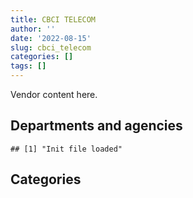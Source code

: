 ```yaml
---
title: CBCI TELECOM
author: ''
date: '2022-08-15'
slug: cbci_telecom
categories: []
tags: []
---
```


<script src="/rmarkdown-libs/htmlwidgets/htmlwidgets.js"></script>
<link href="/rmarkdown-libs/datatables-css/datatables-crosstalk.css" rel="stylesheet" />
<script src="/rmarkdown-libs/datatables-binding/datatables.js"></script>
<script src="/rmarkdown-libs/jquery/jquery-3.6.0.min.js"></script>
<link href="/rmarkdown-libs/dt-core-bootstrap/css/dataTables.bootstrap.min.css" rel="stylesheet" />
<link href="/rmarkdown-libs/dt-core-bootstrap/css/dataTables.bootstrap.extra.css" rel="stylesheet" />
<script src="/rmarkdown-libs/dt-core-bootstrap/js/jquery.dataTables.min.js"></script>
<script src="/rmarkdown-libs/dt-core-bootstrap/js/dataTables.bootstrap.min.js"></script>
<link href="/rmarkdown-libs/crosstalk/css/crosstalk.min.css" rel="stylesheet" />
<script src="/rmarkdown-libs/crosstalk/js/crosstalk.min.js"></script>
<script src="/rmarkdown-libs/htmlwidgets/htmlwidgets.js"></script>
<link href="/rmarkdown-libs/datatables-css/datatables-crosstalk.css" rel="stylesheet" />
<script src="/rmarkdown-libs/datatables-binding/datatables.js"></script>
<script src="/rmarkdown-libs/jquery/jquery-3.6.0.min.js"></script>
<link href="/rmarkdown-libs/dt-core-bootstrap/css/dataTables.bootstrap.min.css" rel="stylesheet" />
<link href="/rmarkdown-libs/dt-core-bootstrap/css/dataTables.bootstrap.extra.css" rel="stylesheet" />
<script src="/rmarkdown-libs/dt-core-bootstrap/js/jquery.dataTables.min.js"></script>
<script src="/rmarkdown-libs/dt-core-bootstrap/js/dataTables.bootstrap.min.js"></script>
<link href="/rmarkdown-libs/crosstalk/css/crosstalk.min.css" rel="stylesheet" />
<script src="/rmarkdown-libs/crosstalk/js/crosstalk.min.js"></script>

Vendor content here.

## Departments and agencies

    ## [1] "Init file loaded"

<div id="htmlwidget-1" style="width:100%;height:auto;" class="datatables html-widget"></div>
<script type="application/json" data-for="htmlwidget-1">{"x":{"style":"bootstrap","filter":"none","vertical":false,"data":[["<a href=\"/departments/aafc-aac/\">Agriculture and Agri-Food Canada | Agriculture et Agroalimentaire Canada<\/a>","<a href=\"/departments/cas-satj/\">Courts Administration Service | Service administratif des tribunaux judiciaires<\/a>","<a href=\"/departments/cbsa-asfc/\">Canada Border Services Agency | Agence des services frontaliers du Canada<\/a>","<a href=\"/departments/ced-dec/\">Canada Economic Development for Quebec Regions | Développement économique Canada pour les régions du Québec<\/a>","<a href=\"/departments/cic/\">Immigration, Refugees and Citizenship Canada | Immigration, Réfugiés et Citoyenneté Canada<\/a>","<a href=\"/departments/cics-scic/\">Canadian Intergovernmental Conference Secretariat | Secrétariat des conférences intergouvernementales canadiennes<\/a>","<a href=\"/departments/cihr-irsc/\">Canadian Institutes of Health Research | Instituts de recherche en santé du Canada<\/a>","<a href=\"/departments/cra-arc/\">Canada Revenue Agency | Agence du revenu du Canada<\/a>","<a href=\"/departments/crtc/\">Canadian Radio-television and Telecommunications Commission | Conseil de la radiodiffusion et des télécommunications canadiennes<\/a>","<a href=\"/departments/csa-asc/\">Canadian Space Agency | Agence spatiale canadienne<\/a>","<a href=\"/departments/csc-scc/\">Correctional Service of Canada | Service correctionnel du Canada<\/a>","<a href=\"/departments/csps-efpc/\">Canada School of Public Service | École de la fonction publique du Canada<\/a>","<a href=\"/departments/cta-otc/\">Canadian Transportation Agency | Office des transports du Canada<\/a>","<a href=\"/departments/dfatd-maecd/\">Global Affairs Canada | Affaires mondiales Canada<\/a>","<a href=\"/departments/dfo-mpo/\">Fisheries and Oceans Canada | Pêches et Océans Canada<\/a>","<a href=\"/departments/dnd-mdn/\">National Defence | Défense nationale<\/a>","<a href=\"/departments/ec/\">Environment and Climate Change Canada | Environnement et Changement climatique Canada<\/a>","<a href=\"/departments/esdc-edsc/\">Employment and Social Development Canada | Emploi et Développement social Canada<\/a>","<a href=\"/departments/hc-sc/\">Health Canada | Santé Canada<\/a>","<a href=\"/departments/infc/\">Infrastructure Canada | Infrastructure Canada<\/a>","<a href=\"/departments/irb-cisr/\">Immigration and Refugee Board of Canada | Commission de l'immigration et du statut de réfugié du Canada<\/a>","<a href=\"/departments/jus/\">Department of Justice Canada | Ministère de la Justice Canada<\/a>","<a href=\"/departments/lac-bac/\">Library and Archives Canada | Bibliothèque et Archives Canada<\/a>","<a href=\"/departments/nrc-cnrc/\">National Research Council Canada | Conseil national de recherches Canada<\/a>","<a href=\"/departments/nrcan-rncan/\">Natural Resources Canada | Ressources naturelles Canada<\/a>","<a href=\"/departments/opc-cpvp/\">Office of the Privacy Commissioner of Canada | Commissariats à l’information et à la protection de la vie privée au Canada<\/a>","<a href=\"/departments/pc/\">Parks Canada | Parcs Canada<\/a>","<a href=\"/departments/pco-bcp/\">Privy Council Office | Bureau du Conseil privé<\/a>","<a href=\"/departments/phac-aspc/\">Public Health Agency of Canada | Agence de la santé publique du Canada<\/a>","<a href=\"/departments/ppsc-sppc/\">Public Prosecution Service of Canada | Service des poursuites pénales du Canada<\/a>","<a href=\"/departments/ps-sp/\">Public Safety Canada | Sécurité publique Canada<\/a>","<a href=\"/departments/pwgsc-tpsgc/\">Public Services and Procurement Canada | Services publics et Approvisionnement Canada<\/a>","<a href=\"/departments/rcmp-grc/\">Royal Canadian Mounted Police | Gendarmerie royale du Canada<\/a>","<a href=\"/departments/ssc-spc/\">Shared Services Canada | Services partagés Canada<\/a>","<a href=\"/departments/statcan/\">Statistics Canada | Statistique Canada<\/a>","<a href=\"/departments/swc-cfc/\">Status of Women Canada | Condition féminine Canada<\/a>","<a href=\"/departments/tbs-sct/\">Treasury Board of Canada Secretariat | Secrétariat du Conseil du Trésor du Canada<\/a>","<a href=\"/departments/tc/\">Transport Canada | Transports Canada<\/a>","<a href=\"/departments/vac-acc/\">Veterans Affairs Canada | Anciens Combattants Canada<\/a>","<a href=\"/departments/wage/\">Department for Women and Gender Equality | Ministère des Femmes et de l’Égalité des genres<\/a>"],["$   34,824.31",null,null,"$   69,138.57",null,"$  137,730.49","$   27,155.56",null,"$  165,053.65",null,"$   70,802.39",null,"$  172,832.42","$   54,281.34","$   37,303.17","$   99,514.05",null,"$  143,144.09",null,"$  101,262.96",null,"$  171,724.83",null,"$   57,228.91","$  328,964.73","$   25,276.24",null,"$  202,471.28",null,"$   35,949.81","$   10,757.60","$1,030,832.12",null,"$3,850,654.67","$   12,037.48","$   22,849.66","$   59,448.70",null,null,null],[null,"$  281,507.80","$   16,971.37",null,"$  347,118.09","$   25,494.23",null,null,"$   70,133.50",null,null,null,"$  193,782.88","$  214,480.64",null,"$  497,302.62","$  111,996.22","$   13,745.30","$   23,058.80","$  174,780.63",null,"$  391,116.08","$   46,218.43",null,"$  297,793.10","$  292,889.68",null,null,null,"$   69,538.89","$  241,399.10","$1,895,965.71","$   34,381.27","$6,202,125.04",null,"$  110,297.51","$   67,992.94","$   11,306.87","$  528,784.28","$   97,443.97"],[null,"$  426,184.49","$   24,403.40","$   32,303.58","$  897,626.83","$   12,600.00",null,"$   83,340.91","$   60,125.17","$   33,498.79",null,null,null,"$   10,658.52",null,"$1,066,176.37",null,"$      716.65","$   49,790.94","$   15,503.84",null,"$   86,376.00","$   11,412.70",null,"$   32,379.57","$   45,443.63","$    7,143.97",null,"$   10,769.80","$   15,950.00","$  248,355.63","$1,376,348.95","$   26,143.75","$6,387,348.87",null,null,"$  153,131.35",null,"$  227,486.11","$  301,692.16"],[null,null,"$   13,301.30",null,"$  123,354.29",null,null,null,"$  249,411.50",null,null,"$   19,468.98",null,"$  202,389.91",null,"$  414,423.39",null,"$  187,090.96","$   53,095.54","$   92,740.76","$  181,452.56","$  314,078.28",null,null,"$    9,313.68","$   51,049.88","$   63,336.85",null,null,"$  110,958.76","$   14,391.85","$  679,086.43","$  234,322.52","$1,966,819.88",null,null,"$   54,236.12",null,null,"$   56,436.08"]],"container":"<table class=\"table table-striped table-hover row-border order-column display\">\n  <thead>\n    <tr>\n      <th>Department<\/th>\n      <th>2017-2018<\/th>\n      <th>2018-2019<\/th>\n      <th>2019-2020<\/th>\n      <th>2020-2021<\/th>\n    <\/tr>\n  <\/thead>\n<\/table>","options":{"order":[[4,"desc"]],"pageLength":10,"autoWidth":true,"columnDefs":[],"orderClasses":false}},"evals":[],"jsHooks":[]}</script>

## Categories

<div id="htmlwidget-2" style="width:100%;height:auto;" class="datatables html-widget"></div>
<script type="application/json" data-for="htmlwidget-2">{"x":{"style":"bootstrap","filter":"none","vertical":false,"data":[["<a href=\"/categories/1_facilities_and_construction/\">1_facilities_and_construction<\/a>","<a href=\"/categories/10_office_management/\">10_office_management<\/a>","<a href=\"/categories/11_defence/\">11_defence<\/a>","<a href=\"/categories/2_professional_services/\">2_professional_services<\/a>","<a href=\"/categories/3_information_technology/\">3_information_technology<\/a>","<a href=\"/categories/6_industrial_products_and_services/\">6_industrial_products_and_services<\/a>","<a href=\"/categories/9_human_capital/\">9_human_capital<\/a>"],["$   299,537.40","$    12,058.23","$    74,654.05","$    49,375.57","$ 6,167,618.91","$   263,713.53","$    54,281.34"],["$    48,946.45","$    78,466.72","$   497,302.62","$     5,646.91","$11,181,736.18","$   438,982.57","$     6,543.50"],["$     6,293.28","$    24,662.54","$   954,648.06","$   421,762.96","$ 9,918,097.70","$   306,788.92","$    10,658.52"],["$     4,973.22","$   187,808.25","$   223,408.12","$   219,419.79","$ 4,263,751.20","$   165,785.90","$    25,613.03"]],"container":"<table class=\"table table-striped table-hover row-border order-column display\">\n  <thead>\n    <tr>\n      <th>Category<\/th>\n      <th>2017-2018<\/th>\n      <th>2018-2019<\/th>\n      <th>2019-2020<\/th>\n      <th>2020-2021<\/th>\n    <\/tr>\n  <\/thead>\n<\/table>","options":{"order":[[4,"desc"]],"pageLength":20,"autoWidth":true,"columnDefs":[],"orderClasses":false,"lengthMenu":[10,20,25,50,100]}},"evals":[],"jsHooks":[]}</script>
